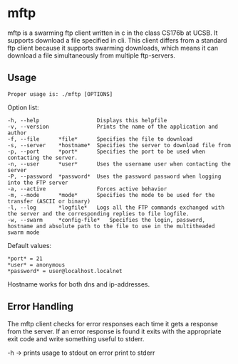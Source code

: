 mftp
====

mftp is a swarming ftp client written in c in the class CS176b at UCSB. It supports download a file specified in cli. This client differs from a standard ftp client because it supports swarming downloads, which means it can download a file simultaneously from multiple ftp-servers. 




Usage
-----
	
	Proper usage is: ./mftp [OPTIONS]

Option list: 
	
	-h, --help					Displays this helpfile
 	-v, --version				Prints the name of the application and author
	-f, --file		*file*		Specifies the file to download
	-s, --server	*hostname*	Specifies the server to download file from
	-p, --port		*port*		Specifies the port to be used when contacting the server.
	-n, --user		*user*		Uses the username user when contacting the server
	-P, --password	*password*	Uses the password password when logging into the FTP server
	-a, --active				Forces active behavior
	-m, --mode		*mode*		Specifies the mode to be used for the transfer (ASCII or binary)
	-l, --log		*logfile*	Logs all the FTP commands exchanged with the server and the corresponding replies to file logfile. 
 	-w, --swarm		*config-file*	Specifies the login, password, hostname and absolute path to the file to use in the multitheaded swarm mode
 
Default values:

	*port* = 21
	*user* = anonymous
	*password* = user@localhost.localnet


Hostname works for both dns and ip-addresses. 



Error Handling
--------------
The mftp client checks for error responses each time it gets a response from the server. If an error response is found it exits with the appropriate exit code and write something useful to stderr.  





-h -> prints usage to stdout
on error print to stderr

